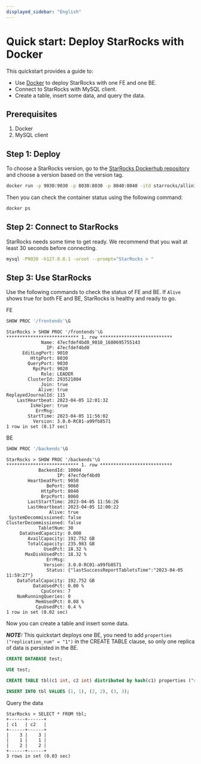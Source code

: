 ```yaml
---
displayed_sidebar: "English"
---
```


# Quick start: Deploy StarRocks with Docker

This quickstart provides a guide to:

- Use [Docker](https://docs.docker.com/engine/install/) to deploy StarRocks with one FE and one BE.
- Connect to StarRocks with MySQL client.
- Create a table, insert some data, and query the data.

## Prerequisites

1. Docker
2. MySQL client

## Step 1: Deploy

To choose a StarRocks version, go to the [StarRocks Dockerhub repository](https://hub.docker.com/r/starrocks/allin1-ubuntu/tags) and choose a version based on the version tag.

```sh
docker run -p 9030:9030 -p 8030:8030 -p 8040:8040 -itd starrocks/allin1-ubuntu:3.0.0-rc01
```

Then you can check the container status using the following command:

```sh
docker ps
```

## Step 2: Connect to StarRocks

StarRocks needs some time to get ready. We recommend that you wait at least 30 seconds before connecting.

```sh
mysql -P9030 -h127.0.0.1 -uroot --prompt="StarRocks > "
```

## Step 3: Use StarRocks

Use the following commands to check the status of FE and BE. If `Alive` shows true for both FE and BE, StarRocks is healthy and ready to go.

FE

```SQL
SHOW PROC '/frontends'\G
```

```plaintext
StarRocks > SHOW PROC '/frontends'\G
*************************** 1. row ***************************
             Name: 47ecfdef4bd0_9010_1680695755143
               IP: 47ecfdef4bd0
      EditLogPort: 9010
         HttpPort: 8030
        QueryPort: 9030
          RpcPort: 9020
             Role: LEADER
        ClusterId: 293521004
             Join: true
            Alive: true
ReplayedJournalId: 115
    LastHeartbeat: 2023-04-05 12:01:32
         IsHelper: true
           ErrMsg:
        StartTime: 2023-04-05 11:56:02
          Version: 3.0.0-RC01-a99fb8571
1 row in set (0.17 sec)
```

BE

```SQL
SHOW PROC '/backends'\G
```

```plaintext
StarRocks > SHOW PROC '/backends'\G
*************************** 1. row ***************************
            BackendId: 10004
                   IP: 47ecfdef4bd0
        HeartbeatPort: 9050
               BePort: 9060
             HttpPort: 8040
             BrpcPort: 8060
        LastStartTime: 2023-04-05 11:56:26
        LastHeartbeat: 2023-04-05 12:00:22
                Alive: true
 SystemDecommissioned: false
ClusterDecommissioned: false
            TabletNum: 30
     DataUsedCapacity: 0.000
        AvailCapacity: 192.752 GB
        TotalCapacity: 235.983 GB
              UsedPct: 18.32 %
       MaxDiskUsedPct: 18.32 %
               ErrMsg:
              Version: 3.0.0-RC01-a99fb8571
               Status: {"lastSuccessReportTabletsTime":"2023-04-05 11:59:27"}
    DataTotalCapacity: 192.752 GB
          DataUsedPct: 0.00 %
             CpuCores: 7
    NumRunningQueries: 0
           MemUsedPct: 0.08 %
           CpuUsedPct: 0.4 %
1 row in set (0.02 sec)
```

Now you can create a table and insert some data.

**_NOTE:_** This quickstart deploys one BE, you need to add `properties ("replication_num" = "1")` in the CREATE TABLE clause, so only one replica of data is persisted in the BE.

```SQL
CREATE DATABASE test;

USE test;

CREATE TABLE tbl(c1 int, c2 int) distributed by hash(c1) properties ("replication_num" = "1");

INSERT INTO tbl VALUES (1, 1), (2, 2), (3, 3);
```

Query the data

```plaintext
StarRocks > SELECT * FROM tbl;
+------+------+
| c1   | c2   |
+------+------+
|    3 |    3 |
|    1 |    1 |
|    2 |    2 |
+------+------+
3 rows in set (0.03 sec)
```
